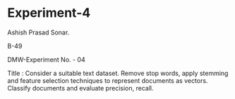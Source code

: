 # Experiment-4
Ashish Prasad Sonar.

B-49

DMW-Experiment No. - 04

Title : Consider a suitable text dataset. Remove stop words, apply stemming and feature selection techniques to represent documents as vectors. Classify documents and evaluate precision, recall.
